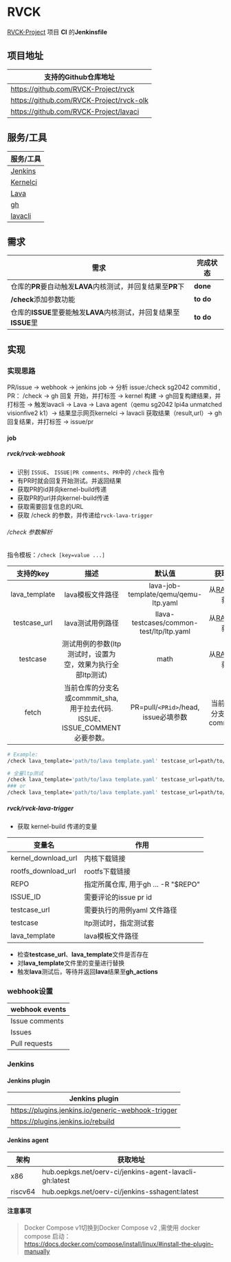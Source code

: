 # RVCK

[RVCK-Project](https://github.com/RVCK-Project) 项目 **CI** 的**Jenkinsfile**

## 项目地址
|支持的Github仓库地址|
|---|
|https://github.com/RVCK-Project/rvck|
|https://github.com/RVCK-Project/rvck-olk|
|https://github.com/RVCK-Project/lavaci|

## 服务/工具
|服务/工具|
|---|
|[Jenkins](https://www.jenkins.io/doc/)|
|[Kernelci](https://github.com/kernelci/dashboard)|
|[Lava](https://docs.lavasoftware.org/lava/index.html)|
|[gh](https://github.com/cli/cli#installation)|
|[lavacli](https://build.tarsier-infra.isrc.ac.cn/package/show/home:Suyun/lavacli)|

## 需求
|需求|完成状态|
|---|---|
|仓库的**PR**要自动触发**LAVA**内核测试，并回复结果至**PR**下|**done**|
|**/check**添加参数功能|**to do**|
|仓库的**ISSUE**里要能触发**LAVA**内核测试，并回复结果至**ISSUE**里|**to do**|

## 实现
### 实现思路
PR/issue -> webhook -> jenkins job -> 分析 issue:/check sg2042 commitid , PR： /check -> gh 回复 开始，并打标签 -> kernel 构建 -> gh回复构建结果，并打标签 -> 触发lavacli -> Lava -> Lava agent（qemu sg2042 lpi4a unmatched visionfive2 k1）-> 结果显示网页kernelci -> lavacli 获取结果（result,url）-> gh回复结果，并打标签 -> issue/pr 

#### job

##### rvck/rvck-webhook

* 识别 `ISSUE`、 `ISSUE|PR comments`、`PR`中的 `/check` 指令
* 有PR时就会回复开始测试。并返回结果
* 获取PR的id并向kernel-build传递
* 获取PR的url并向kernel-build传递
* 获取需要回复信息的URL
* 获取 /check 的参数，并传递给`rvck-lava-trigger`

###### /check 参数解析

指令模板：`/check [key=value ...]`

|支持的key|描述|默认值|获取途径|
|:-:|:-:|:-:|:-:|
|lava_template|lava模板文件路径|lava-job-template/qemu/qemu-ltp.yaml|从[RAVA项目](https://github.com/RVCK-Project/lavaci)获取|
|testcase_url|lava测试用例路径|llava-testcases/common-test/ltp/ltp.yaml|从[RAVA项目](https://github.com/RVCK-Project/lavaci)获取|
|testcase|测试用例的参数(ltp测试时，设置为空，效果为执行全部ltp测试)|math|从[RAVA项目](https://github.com/RVCK-Project/lavaci)获取|
|fetch|当前仓库的分支名或commmit_sha,用于拉去代码. ISSUE、ISSUE_COMMENT 必要参数。|PR=pull/`<PRid>`/head, issue必填参数|当前仓库的分支名，或commit_sha|

```bash
# Example:
/check lava_template='path/to/lava template.yaml' testcase_url=path/to/xxx.yaml testcase=math

# 全量ltp测试
/check lava_template='path/to/lava template.yaml' testcase_url=path/to/xxx.yaml testcase=
### or
/check lava_template='path/to/lava template.yaml' testcase_url=path/to/xxx.yaml testcase=''
```

##### rvck/rvck-lava-trigger
* 获取 kernel-build 传递的变量

|变量名|作用|
|---|---|
|kernel_download_url|内核下载链接|
|rootfs_download_url|rootfs下载链接|
|REPO|指定所属仓库, 用于gh ... -R "$REPO"|
|ISSUE_ID|需要评论的issue pr id|
|testcase_url|需要执行的用例yaml 文件路径 |
|testcase|ltp测试时，指定测试套|
|lava_template|lava模板文件路径|
* 检查**testcase_url**、**lava_template**文件是否存在
* 对**lava_template**文件里的变量进行替换
* 触发**lava**测试后，等待并返回**lava**结果至**gh_actions**

### webhook设置
|webhook events|
|---|
|Issue comments|
|Issues|
|Pull requests|

### Jenkins
#### Jenkins plugin
|Jenkins plugin|
|---|
|https://plugins.jenkins.io/generic-webhook-trigger|
|https://plugins.jenkins.io/rebuild|

#### Jenkins agent
|架构|获取地址| 
|---|---|
|x86|hub.oepkgs.net/oerv-ci/jenkins-agent-lavacli-gh:latest|
|riscv64|hub.oepkgs.net/oerv-ci/jenkins-sshagent:latest|

#### 注意事项
> Docker Compose v1切换到Docker Compose v2 ,需使用 docker compose 启动：
        https://docs.docker.com/compose/install/linux/#install-the-plugin-manually